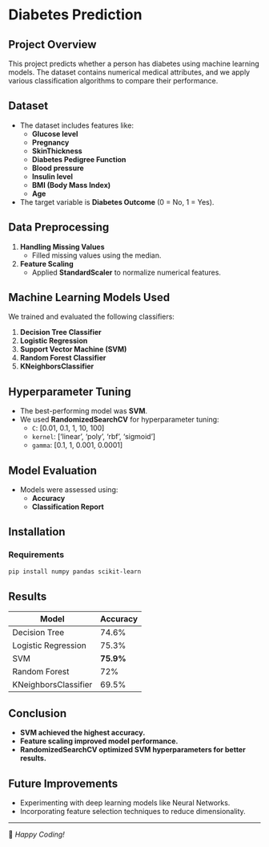 # Diabetes Prediction

## Project Overview
This project predicts whether a person has diabetes using machine learning models. The dataset contains numerical medical attributes, and we apply various classification algorithms to compare their performance.

## Dataset
- The dataset includes features like:
  - **Glucose level**
  - **Pregnancy**
  - **SkinThickness**
  - **Diabetes Pedigree Function**
  - **Blood pressure**
  - **Insulin level**
  - **BMI (Body Mass Index)**
  - **Age**
- The target variable is **Diabetes Outcome** (0 = No, 1 = Yes).

## Data Preprocessing
1. **Handling Missing Values**
   - Filled missing values using the median.
2. **Feature Scaling**
   - Applied **StandardScaler** to normalize numerical features.

## Machine Learning Models Used
We trained and evaluated the following classifiers:
1. **Decision Tree Classifier**
2. **Logistic Regression**
3. **Support Vector Machine (SVM)**
4. **Random Forest Classifier**
5. **KNeighborsClassifier**

## Hyperparameter Tuning
- The best-performing model was **SVM**.
- We used **RandomizedSearchCV** for hyperparameter tuning:
  - `C`: [0.01, 0.1, 1, 10, 100]
  - `kernel`: [‘linear’, ‘poly’, ‘rbf’, ‘sigmoid’]
  - `gamma`: [0.1, 1, 0.001, 0.0001]

## Model Evaluation
- Models were assessed using:
  - **Accuracy**
  - **Classification Report**

## Installation
### Requirements
```bash
pip install numpy pandas scikit-learn
```

## Results
| Model                  | Accuracy |
|------------------------|----------|
| Decision Tree          | 74.6%    |
| Logistic Regression    | 75.3%    |
| SVM                    | **75.9%**  |
| Random Forest         | 72%    |
| KNeighborsClassifier   | 69.5%    |

## Conclusion
- **SVM achieved the highest accuracy.**
- **Feature scaling improved model performance.**
- **RandomizedSearchCV optimized SVM hyperparameters for better results.**

## Future Improvements
- Experimenting with deep learning models like Neural Networks.
- Incorporating feature selection techniques to reduce dimensionality.

---
🚀 *Happy Coding!*
